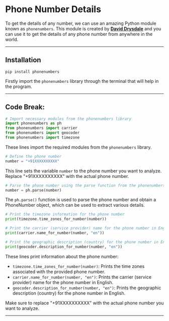 # Phone Number Details

To get the details of any number, we can use an amazing Python module known as `phonenumbers`. This module is created by **[David Drysdale](https://www.linkedin.com/in/david-drysdale-1578771)** and you can use it to get the details of any phone number from anywhere in the world.

-----

## Installation

```
pip install phonenumbers
```
Firstly import the `phonenumbers` library through the terminal that will help in the program.

-----

## Code Break:

```python
# Import necessary modules from the phonenumbers library
import phonenumbers as ph
from phonenumbers import carrier
from phonenumbers import geocoder
from phonenumbers import timezone
```

These lines import the required modules from the `phonenumbers` library.

```python
# Define the phone number
number = "+91XXXXXXXXXX"
```

This line sets the variable `number` to the phone number you want to analyze. Replace "+91XXXXXXXXXX" with the actual phone number.

```python
# Parse the phone number using the parse function from the phonenumbers module
number = ph.parse(number)
```

The `ph.parse()` function is used to parse the phone number and obtain a PhoneNumber object, which can be used to extract various details.

```python
# Print the timezone information for the phone number
print(timezone.time_zones_for_number(number))

# Print the carrier (service provider) name for the phone number in English
print(carrier.name_for_number(number, "en"))

# Print the geographic description (country) for the phone number in English
print(geocoder.description_for_number(number, "en"))
```

These lines print information about the phone number:

- `timezone.time_zones_for_number(number)`: Prints the time zones associated with the provided phone number.
- `carrier.name_for_number(number, "en")`: Prints the carrier (service provider) name for the phone number in English.
- `geocoder.description_for_number(number, "en")`: Prints the geographic description (country) for the phone number in English.

Make sure to replace "+91XXXXXXXXXX" with the actual phone number you want to analyze.

-----